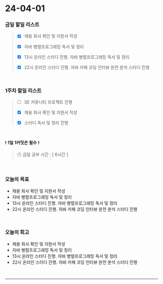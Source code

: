 # 24-04-01
### 금일 할일 리스트
> - [x]  채용 회사 확인 및 지원서 작성
>
> - [x]  자바 병렬프로그래밍 독서 및 정리
>
> - [x]  13시 온라인 스터디 진행. 자바 병렬프로그래밍 독서 및 정리
>
> - [x]  22시 온라인 스터디 진행. 자바 카페 코딩 인터뷰 완전 분석 스터디 진행

<br/>

### 1주차 할일 리스트  
> - [ ]  SE 커뮤니티 프로젝트 진행
>
> - [x]  채용 회사 확인 및 지원서 작성
>
> - [x]  스터디 독서 및 정리 진행

<br/>

❗ **1일 1커밋은 필수** ❗
> 🕒 금일 공부 시간 : [ 6시간 ]

<br/>

### 오늘의 목표
- 채용 회사 확인 및 지원서 작성
- 자바 병렬프로그래밍 독서 및 정리
- 13시 온라인 스터디 진행. 자바 병렬프로그래밍 독서 및 정리
- 22시 온라인 스터디 진행. 자바 카페 코딩 인터뷰 완전 분석 스터디 진행

<br>

### 오늘의 회고
- 채용 회사 확인 및 지원서 작성
- 자바 병렬프로그래밍 독서 및 정리
- 13시 온라인 스터디 진행. 자바 병렬프로그래밍 독서 및 정리
- 22시 온라인 스터디 진행. 자바 카페 코딩 인터뷰 완전 분석 스터디 진행


<br/>

------------  
